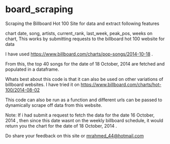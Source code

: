 # board_scraping
Scraping the Billboard Hot 100 Site for data and extract following features

chart date,
song,
artists,
current_rank,
last_week,
peak_pos,
weeks on chart,
This works by submitting requests to the billboard hot 100 website for data 

I have used https://www.billboard.com/charts/pop-songs/2014-10-18 . 

From this, the top 40 songs for the date of 18 October, 2014 are fetched and
populated in a dataframe.

Whats best about this code is that it can also be used on other variations of
billboard websites. I have tried it on https://www.billboard.com/charts/hot-100/2014-08-02

This code can also be run as a function and different urls can be passed to dynamically scrape off data from this website.

Note: If i had submit a request to fetch the data for the date 16 October, 2014 , then since this date
wasnt on the weekly billboard schedule, it would return you the chart for the date of 18 October, 2014 .

Do share your feedback on this site or mrahmed_44@hotmail.com

